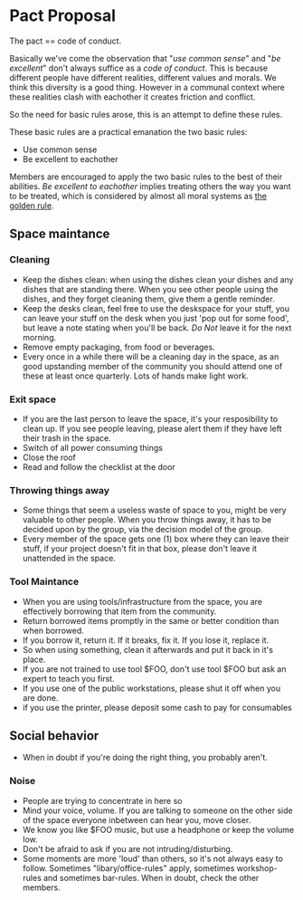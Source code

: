 # Pact Proposal

The pact == code of conduct. 

Basically we've come the observation that "*use common sense*" and "*be excellent*" don't always suffice as a *code of conduct*. This is because different people have different realities, different values and morals. We think this diversity is a good thing. However in a communal context where these realities clash with eachother it creates friction and conflict. 

So the need for basic rules arose, this is an attempt to define these rules.

These basic rules are a practical emanation the two basic rules: 
* Use common sense
* Be excellent to eachother

Members are encouraged to apply the two basic rules to the best of their abilities. *Be excellent to eachother* implies treating others the way you want to be treated, which is considered by almost all moral systems as [the golden rule](http://en.wikipedia.org/wiki/Golden_Rule).

## Space maintance

### Cleaning
* Keep the dishes clean: when using the dishes clean your dishes and any dishes that are standing there. When you see other people using the dishes, and they forget cleaning them, give them a gentle reminder. 
* Keep the desks clean, feel free to use the deskspace for your stuff, you can leave your stuff on the desk when you just 'pop out for some food', but leave a note stating when you'll be back. _Do Not_ leave it for the next morning. 
* Remove empty packaging, from food or beverages. 
* Every once in a while there will be a cleaning day in the space, as an good upstanding member of the community you should attend one of these at least once quarterly. Lots of hands make light work.

### Exit space 
* If you are the last person to leave the space, it's your resposibility to clean up. If you see people leaving, please alert them if they have left their trash in the space.
* Switch of all power consuming things
* Close the roof
* Read and follow the checklist at the door

### Throwing things away
* Some things that seem a useless waste of space to you, might be very valuable to other people. When you throw things away, it has to be decided upon by the group, via the decision model of the group.
* Every member of the space gets one (1) box where they can leave their stuff, if your project doesn't fit in that box, please don't leave it unattended in the space.

### Tool Maintance
* When you are using tools/infrastructure from the space, you are effectively borrowing that item from the community. 
* Return borrowed items promptly in the same or better condition than when borrowed.
* If you borrow it, return it. If it breaks, fix it. If you lose it, replace it.
* So when using something, clean it afterwards and put it back in it's place.
* If you  are not trained to use tool $FOO, don't use tool $FOO but ask an expert to teach you first.
* If you use one of the public workstations, please shut it off when you are done. 
* if you use the printer, please deposit some cash to pay for consumables

## Social behavior 
* When in doubt if you're doing the right thing, you probably aren't.

### Noise
* People are trying to concentrate in here so 
 * Mind your voice, volume. If you are talking to someone on the other side of the space everyone inbetween can hear you, move closer.
 * We know you like $FOO music, but use a headphone or keep the volume low.
 * Don't be afraid to ask if you are not intruding/disturbing.
 * Some moments are more 'loud' than others, so it's not always easy to follow. Sometimes "libary/office-rules" apply,
   sometimes workshop-rules and sometimes bar-rules. When in doubt, check the other members.

